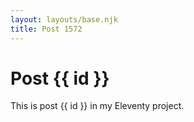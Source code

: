 ```yaml
---
layout: layouts/base.njk
title: Post 1572
---
```


# Post {{ id }}

This is post {{ id }} in my Eleventy project.
